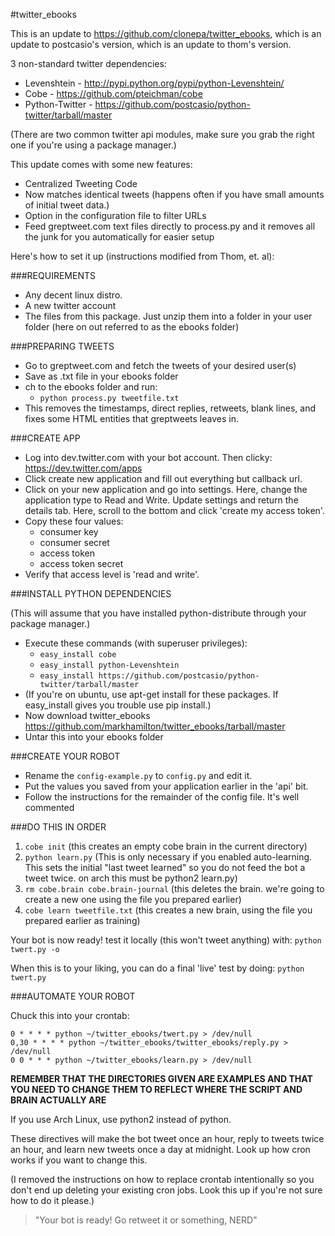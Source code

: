 #twitter_ebooks

This is an update to https://github.com/clonepa/twitter_ebooks, which is an update to postcasio's version, which is an update to thom's version.

3 non-standard twitter dependencies:
- Levenshtein - http://pypi.python.org/pypi/python-Levenshtein/
- Cobe - https://github.com/pteichman/cobe
- Python-Twitter - https://github.com/postcasio/python-twitter/tarball/master

(There are two common twitter api modules, make sure you grab the right one if you're using a package manager.)

This update comes with some new features:
- Centralized Tweeting Code
- Now matches identical tweets (happens often if you have small amounts of initial tweet data.)
- Option in the configuration file to filter URLs
- Feed greptweet.com text files directly to process.py and it removes all the junk for you automatically for easier setup

Here's how to set it up (instructions modified from Thom, et. al):

###REQUIREMENTS

- Any decent linux distro.
- A new twitter account 
- The files from this package. Just unzip them into a folder in your user folder (here on out referred to as the ebooks folder)

###PREPARING TWEETS

- Go to greptweet.com and fetch the tweets of your desired user(s)
- Save as .txt file in your ebooks folder
- ch to the ebooks folder and run:
  - `python process.py tweetfile.txt`
- This removes the timestamps, direct replies, retweets, blank lines, and fixes some HTML entities that greptweets leaves in.

###CREATE APP

- Log into dev.twitter.com with your bot account. Then clicky: https://dev.twitter.com/apps
- Click create new application and fill out everything but callback url.
- Click on your new application and go into settings. Here, change the application type to Read and Write. Update settings and return the details tab. Here, scroll to the bottom and click 'create my access token'.
- Copy these four values: 
  - consumer key 
  - consumer secret 
  - access token 
  - access token secret 
- Verify that access level is 'read and write'.

###INSTALL PYTHON DEPENDENCIES

(This will assume that you have installed python-distribute through your package manager.)
- Execute these commands (with superuser privileges): 
  - `easy_install cobe`
  - `easy_install python-Levenshtein`
  - `easy_install https://github.com/postcasio/python-twitter/tarball/master`
- (If you're on ubuntu, use apt-get install for these packages. If easy_install gives you trouble use pip install.)
- Now download twitter_ebooks https://github.com/markhamilton/twitter_ebooks/tarball/master 
- Untar this into your ebooks folder

###CREATE YOUR ROBOT 

- Rename the `config-example.py` to `config.py` and edit it.
- Put the values you saved from your application earlier in the 'api' bit.
- Follow the instructions for the remainder of the config file. It's well commented 

###DO THIS IN ORDER

1. `cobe init` (this creates an empty cobe brain in the current directory) 
2. `python learn.py` (This is only necessary if you enabled auto-learning. This sets the initial "last tweet learned" so you do not feed the bot a tweet twice. on arch this must be python2 learn.py) 
3. `rm cobe.brain cobe.brain-journal` (this deletes the brain. we're going to create a new one using the file you prepared earlier) 
4. `cobe learn tweetfile.txt` (this creates a new brain, using the file you prepared earlier as training) 

Your bot is now ready! test it locally (this won't tweet anything) with:
`python twert.py -o`

When this is to your liking, you can do a final 'live' test by doing:
`python twert.py`

###AUTOMATE YOUR ROBOT

Chuck this into your crontab:

    0 * * * * python ~/twitter_ebooks/twert.py > /dev/null
    0,30 * * * * python ~/twitter_ebooks/twitter_ebooks/reply.py > /dev/null
    0 0 * * * python ~/twitter_ebooks/learn.py > /dev/null

**REMEMBER THAT THE DIRECTORIES GIVEN ARE EXAMPLES AND THAT YOU NEED TO CHANGE THEM TO REFLECT WHERE THE SCRIPT AND BRAIN ACTUALLY ARE**

If you use Arch Linux, use python2 instead of python.

These directives will make the bot tweet once an hour, reply to tweets twice an hour, and learn new tweets once a day at midnight. Look up how cron works if you want to change this.

(I removed the instructions on how to replace crontab intentionally so you don't end up deleting your existing cron jobs. Look this up if you're not sure how to do it please.)

> "Your bot is ready! Go retweet it or something, NERD"
